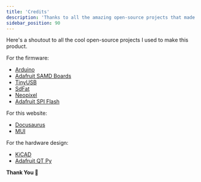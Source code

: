 ```yaml
---
title: 'Credits'
description: 'Thanks to all the amazing open-source projects that made USB Nova possible.'
sidebar_position: 90
---
```


Here's a shoutout to all the cool open-source projects I used to make this product.

For the firmware:
* [Arduino](https://www.arduino.cc/)
* [Adafruit SAMD Boards](https://github.com/adafruit/Adafruit_Arduino_Boards)
* [TinyUSB](https://github.com/adafruit/Adafruit_TinyUSB_Arduino)
* [SdFat](https://github.com/adafruit/SdFat)
* [Neopixel](https://github.com/adafruit/Adafruit_NeoPixel)
* [Adafruit SPI Flash](https://github.com/adafruit/Adafruit_SPIFlash)

For this website:
* [Docusaurus](https://docusaurus.io/)
* [MUI](https://github.com/mui/material-ui)

For the hardware design:
* [KiCAD](https://www.kicad.org/)
* [Adafruit QT Py](https://www.adafruit.com/product/4600)

**Thank You 🙏**